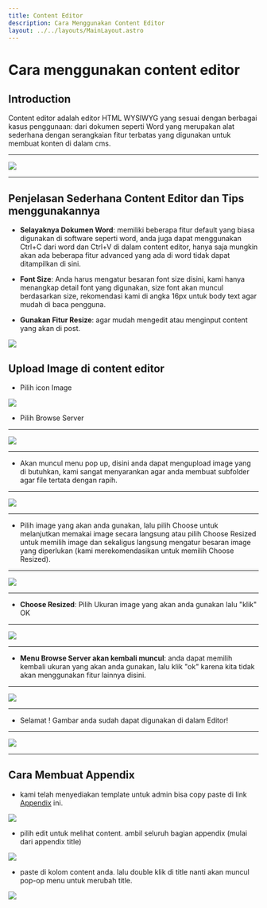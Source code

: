 ```yaml
---
title: Content Editor
description: Cara Menggunakan Content Editor
layout: ../../layouts/MainLayout.astro
---
```


# Cara menggunakan content editor

## Introduction

Content editor adalah editor HTML WYSIWYG yang sesuai dengan berbagai kasus penggunaan: dari dokumen seperti Word yang merupakan alat sederhana dengan serangkaian fitur terbatas yang digunakan untuk membuat konten di dalam cms.
<hr>
<img class="image-component" src="https://i.im.ge/2023/03/06/7P8dgy.image.png">
<hr>

## Penjelasan Sederhana Content Editor dan Tips menggunakannya

- **Selayaknya Dokumen Word**: memiliki beberapa fitur default yang biasa digunakan di software seperti word, anda juga dapat menggunakan Ctrl+C dari word dan Ctrl+V di dalam content editor, hanya saja mungkin akan ada beberapa fitur advanced yang ada di word tidak dapat ditampilkan di sini.

- **Font Size**: Anda harus mengatur besaran font size disini, kami hanya menangkap detail font yang digunakan, size font akan muncul berdasarkan size, rekomendasi kami di angka 16px untuk body text agar mudah di baca pengguna.

- **Gunakan Fitur Resize**: agar mudah mengedit atau menginput content yang akan di post.
<img class="image-component" src="https://i.im.ge/2023/03/06/7P8Wdc.image.png">

## Upload Image di content editor

- Pilih icon Image 
<img class="image-component" src="https://i.im.ge/2023/03/06/7PRT98.image.png">

- Pilih Browse Server 
<hr>
<img class="image-component" src="https://i.im.ge/2023/03/06/7PRlTM.image.png">
<hr>

- Akan muncul menu pop up, disini anda dapat mengupload image yang di butuhkan, kami sangat menyarankan agar anda membuat subfolder agar file tertata dengan rapih.
<hr>
<img class="image-component" src="https://i.im.ge/2023/03/06/7PRrLY.image.png">
<hr>

- Pilih image yang akan anda gunakan, lalu pilih Choose untuk melanjutkan memakai image secara langsung atau pilih Choose Resized untuk memilih image dan sekaligus langsung mengatur besaran image yang diperlukan (kami merekomendasikan untuk memilih Choose Resized).

<hr>
<img class="image-component" src="https://i.im.ge/2023/03/06/7PR2tq.image.png">
<hr>

- **Choose Resized**: Pilih Ukuran image yang akan anda gunakan lalu "klik" OK

<hr>
<img class="image-component" src="https://i.im.ge/2023/03/06/7PRL3W.image.png">
<hr>

- **Menu Browse Server akan kembali muncul**: anda dapat memilih kembali ukuran yang akan anda gunakan, lalu klik "ok" karena kita tidak akan menggunakan fitur lainnya disini.

<hr>
<img class="image-component" src="https://i.im.ge/2023/03/06/7PRmjx.image.png">
<hr>

- Selamat ! Gambar anda sudah dapat digunakan di dalam Editor!

<hr>
<img class="image-component" src="https://i.im.ge/2023/03/06/7PREyF.image.png">
<hr>


## Cara Membuat Appendix

- kami telah menyediakan template untuk admin bisa copy paste di link [Appendix](https://admin-staging.remotivi.or.id/post/article/detail/824) ini.


<img class="image-component" src="https://i.im.ge/2023/03/08/7g7GAh.image.png">

- pilih edit untuk melihat content. ambil seluruh bagian appendix (mulai dari appendix title)

<img class="image-component" src="https://i.im.ge/2023/03/08/7gD2Af.image.png">

- paste di kolom content anda. lalu double klik di title nanti akan muncul pop-op menu untuk merubah title.

<img class="image-component" src="https://i.im.ge/2023/03/08/7gDDlT.image.png">

